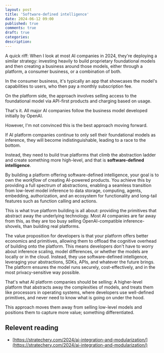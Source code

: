 ```yaml
---
layout: post
title: 'Software-defined intelligence'
date: 2024-06-12 09:00
published: true
comments: true
draft: true
categories:
description:
---
```


A quick riff: When I look at most AI companies in 2024, they're deploying a similar strategy: investing heavily to build proprietary foundational models and then creating a business around those models, either through a platform, a consumer business, or a combination of both.

In the consumer business, it's typically an app that showcases the model's capabilities to users, who then pay a monthly subscription fee.

On the platform side, the approach involves selling access to the foundational model via API-first products and charging based on usage.

That's it. All major AI companies follow the business model developed initially by OpenAI.

However, I'm not convinced this is the best approach moving forward.

If AI platform companies continue to only sell their foundational models as inference, they will become indistinguishable, leading to a race to the bottom.

Instead, they need to build true platforms that climb the abstraction ladder and create something more high-level, and that is **software-defined intelligence**.

By building a platform offering software-defined intelligence, your goal is to own the _workflow_ of creating AI-powered products. You achieve this by providing a full spectrum of abstractions, enabling a seamless transition from low-level model inference to data storage, computing, agents, embedding, authorization, and an ecosystem for functionality and long-tail features such as function calling and actions.

This is what true platform building is all about: providing the primitives that abstract away the underlying technology. Most AI companies are far away from this, as they are too busy selling OpenAI-compatible inference-shovels, than building real platforms.

The value proposition for developers is that your platform offers better economics and primitives, allowing them to offload the cognitive overhead of building onto the platform. This means developers don't have to worry about inference scaling, model differences, or whether the models are locally or in the cloud. Instead, they use software-defined intelligence, leveraging your abstractions, SDKs, APIs, and whatever the future brings. The platform ensures the model runs securely, cost-effectively, and in the most privacy-sensitive way possible.

That's what AI platform companies should be selling: A higher-level platform that abstracts away the complexities of models, and treats them like processors in operating systems, where developers use well-defined primitives, and never need to know what is going on under the hood.

This approach moves them away from selling low-level models and positions them to capture more value; something differentiated.

## Relevent reading

- [https://stratechery.com/2024/ai-integration-and-modularization/](https://stratechery.com/2024/ai-integration-and-modularization/)
